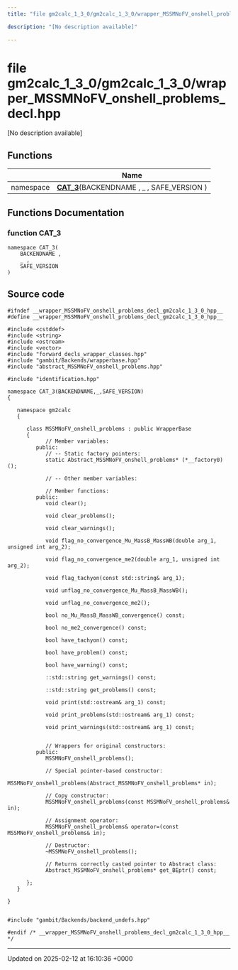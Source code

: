 ```yaml
---
title: "file gm2calc_1_3_0/gm2calc_1_3_0/wrapper_MSSMNoFV_onshell_problems_decl.hpp"

description: "[No description available]"

---
```


# file gm2calc_1_3_0/gm2calc_1_3_0/wrapper_MSSMNoFV_onshell_problems_decl.hpp

[No description available]

## Functions

|                | Name           |
| -------------- | -------------- |
| namespace | **[CAT_3](/documentation/code/files/gm2calc__1__3__0_2wrapper__mssmnofv__onshell__problems__decl_8hpp/#function-cat-3)**(BACKENDNAME , _ , SAFE_VERSION ) |


## Functions Documentation

### function CAT_3

```
namespace CAT_3(
    BACKENDNAME ,
    _ ,
    SAFE_VERSION 
)
```




## Source code

```
#ifndef __wrapper_MSSMNoFV_onshell_problems_decl_gm2calc_1_3_0_hpp__
#define __wrapper_MSSMNoFV_onshell_problems_decl_gm2calc_1_3_0_hpp__

#include <cstddef>
#include <string>
#include <ostream>
#include <vector>
#include "forward_decls_wrapper_classes.hpp"
#include "gambit/Backends/wrapperbase.hpp"
#include "abstract_MSSMNoFV_onshell_problems.hpp"

#include "identification.hpp"

namespace CAT_3(BACKENDNAME,_,SAFE_VERSION)
{
   
   namespace gm2calc
   {
      
      class MSSMNoFV_onshell_problems : public WrapperBase
      {
            // Member variables: 
         public:
            // -- Static factory pointers: 
            static Abstract_MSSMNoFV_onshell_problems* (*__factory0)();
      
            // -- Other member variables: 
      
            // Member functions: 
         public:
            void clear();
      
            void clear_problems();
      
            void clear_warnings();
      
            void flag_no_convergence_Mu_MassB_MassWB(double arg_1, unsigned int arg_2);
      
            void flag_no_convergence_me2(double arg_1, unsigned int arg_2);
      
            void flag_tachyon(const std::string& arg_1);
      
            void unflag_no_convergence_Mu_MassB_MassWB();
      
            void unflag_no_convergence_me2();
      
            bool no_Mu_MassB_MassWB_convergence() const;
      
            bool no_me2_convergence() const;
      
            bool have_tachyon() const;
      
            bool have_problem() const;
      
            bool have_warning() const;
      
            ::std::string get_warnings() const;
      
            ::std::string get_problems() const;
      
            void print(std::ostream& arg_1) const;
      
            void print_problems(std::ostream& arg_1) const;
      
            void print_warnings(std::ostream& arg_1) const;
      
      
            // Wrappers for original constructors: 
         public:
            MSSMNoFV_onshell_problems();
      
            // Special pointer-based constructor: 
            MSSMNoFV_onshell_problems(Abstract_MSSMNoFV_onshell_problems* in);
      
            // Copy constructor: 
            MSSMNoFV_onshell_problems(const MSSMNoFV_onshell_problems& in);
      
            // Assignment operator: 
            MSSMNoFV_onshell_problems& operator=(const MSSMNoFV_onshell_problems& in);
      
            // Destructor: 
            ~MSSMNoFV_onshell_problems();
      
            // Returns correctly casted pointer to Abstract class: 
            Abstract_MSSMNoFV_onshell_problems* get_BEptr() const;
      
      };
   }
   
}


#include "gambit/Backends/backend_undefs.hpp"

#endif /* __wrapper_MSSMNoFV_onshell_problems_decl_gm2calc_1_3_0_hpp__ */
```


-------------------------------

Updated on 2025-02-12 at 16:10:36 +0000

